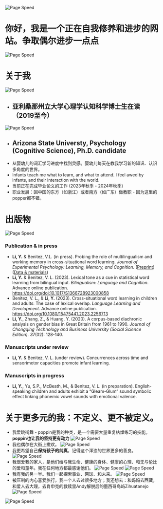 ![Page Speed](/README_images/LofiGirl.JPG)

# 你好，我是一个正在自我修养和进步的网站。争取偶尔进步一点点
![Page Speed](/README_images/fractal.jpeg)

# 关于我
![Page Speed](/README_images/YeLi-Small.jpg)
- ## 亚利桑那州立大学心理学认知科学博士生在读（2019至今）
![Page Speed](/README_images/ASU_Logo.jpg)
- ## Arizona State Universty, Psychology (Cognitive Science), Ph.D. candidate
- 从婴幼儿的词汇学习进度中找到灵感。婴幼儿每天在教我学习新的知识、认识多角度的世界。
- Infants teach me what to learn, and what to attend. I feel awed by infants, and their interaction with the world.
- 当前正在完成毕业论文的工作 (2023年秋季 - 2024年秋季）
- 职业发展：回中国的东方（如浙江）或者南方（如广东）做教职 - 因为这里的popper都不错。

# 出版物
![Page Speed](/README_images/publication.jpg)
### Publication & in press
- **Li, Y.** & Benitez, V.L. (in press). Probing the role of multilingualism and working memory in cross-situational word learning. *Journal of Experimental Psychology: Learning, Memory, and Cognition*. ([Preprint](https://doi.org/10.31234/osf.io/t9gx8)) ([Data & materials](https://osf.io/mte8s/))
- **Li, Y.** & Benitez, V. L. (2023). Lexical tone as a cue in statistical word learning from bilingual input. *Bilingualism: Language and Cognition*. Advance online publication. https://doi.org/doi:10.1017/S1366728923000858
- Benitez, V. L., & **Li, Y.** (2023). Cross-situational word learning in children and adults: The case of lexical overlap. *Language Learning and Development*. Advance online publication. https://doi.org/10.1080/15475441.2023.2256713 
- **Li, Y.**, Zhang, Z., & Huang, Y. (2020). A corpus-based diachronic analysis on gender bias in Great Britain from 1961 to 1990. *Journal of Chongqing Technology and Business University (Social Science Edition). 37*(02): 128-140.
### Manuscripts under review
- **Li, Y.** & Benitez, V. L. (under review). Concurrences across time and sensorimotor capacities promote infant learning.
### Manuscripts in progress
- **Li, Y.**, Yu, S.P., McBeath, M., & Benitez, V. L. (in preparation). English-speaking children and adults exhibit a “Gleam-Glum” sound symbolic effect linking phonemic vowel sounds with emotional valence.


# 关于更多元的我：不定义、更不被定义。
- 我爱跳街舞 - poppin是我的种类，是一个需要大量重复枯燥练习的技能。**poppin也让我的坚持更有动力**
![Page Speed](/README_images/BattleCV.jpeg)
- 我也偶尔在大街上撒欢。
![Page Speed](/README_images/ganfan.jpeg)
- 我更希望自己**保持孩子的纯真**，记得这个浑浊的世界更多的善良。
![Page Speed](/README_images/LittleYe.jpeg)
- 我很爱我的家人，是他们给与我生命、健康的身体、健康的心理、和无与伦比的爱和童年。我在任何地方都最感谢他们。
![Page Speed](/README_images/Family.jpg)
![Page Speed](/README_images/Ye_baby.jpg)
- 我有我的另一半。我们一起探索事业、网球、和未来。
![Page Speed](/README_images/tennis.jpg)
- 被压制的内心喜爱旅行，我一个人去过很多地方；我还想去：和妈妈去西藏，和爱人去大理，去肖申克的救赎里Andy解脱后的墨西哥岛屿Zihuatanejo
![Page Speed](/README_images/Zihuatanejo.jpg)

![Page Speed](/README_images/LofiGirl.JPG)
